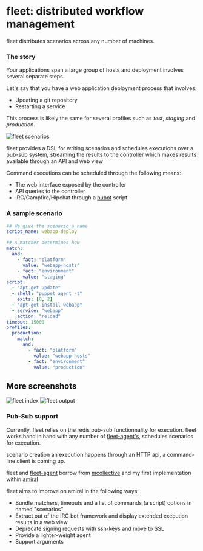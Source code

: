 fleet: distributed workflow management
======================================

fleet distributes scenarios across any number of machines.

### The story

Your applications span a large group of hosts and deployment
involves several separate steps.

Let's say that you have a web application deployment process
that involves:

- Updating a git repository
- Restarting a service

This process is likely the same for several profiles such as
*test*, *staging* and *production*.

![fleet scenarios](http://i.imgur.com/6svdQH9.png)

fleet provides a DSL for writing scenarios and schedules
executions over a pub-sub system, streaming the results
to the controller which makes results available through
an API and web view

Command executions can be scheduled through the following means:

- The web interface exposed by the controller
- API queries to the controller
- IRC/Campfire/Hipchat through a [hubot](http://hubot.github.io) script

### A sample scenario

```yaml
## We give the scenario a name
script_name: webapp-deploy

## A matcher determines how 
match:
  and:
    - fact: "platform"
      value: "webapp-hosts"
    - fact: "environment"
      value: "staging"
script:
  - "apt-get update"
  - shell: "puppet agent -t"
    exits: [0, 2]
  - "apt-get install webapp"
  - service: "webapp"
    action: "reload"
timeout: 15000
profiles:
  production:
    match:
      and:
        - fact: "platform"
          value: "webapp-hosts"
        - fact: "environment"
          value: "production"
```

## More screenshots

![fleet index](http://i.imgur.com/qawWTTX.png)
![fleet output](http://i.imgur.com/sYVRCHf.png)



### Pub-Sub support

Currently, fleet relies on the redis pub-sub functionnality
for execution. 
fleet works hand in hand with any number of
[fleet-agent's](https://github.com/pyr/fleet-agent), schedules
scenarios for execution.

scenario creation an execution happens through an HTTP api,
a command-line client is coming up.

fleet and [fleet-agent](https://github.com/pyr/fleet-agent) borrow
from [mcollective](http://puppetlabs.com/mcollective) and my first
implementation within [amiral](https://github.com/pyr/amiral)

fleet aims to improve on amiral in the following ways:

- Bundle matchers, timeouts and a list of commands (a script) options
  in named "scenarios"
- Extract out of the IRC bot framework and display extended execution
  results in a web view
- Deprecate signing requests with ssh-keys and move to SSL
- Provide a lighter-weight agent
- Support arguments

